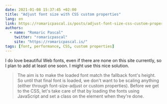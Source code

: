 ```yaml
---
date: 2021-01-08 15:37:45 +02:00
title: "Adjust font size with CSS custom properties"
lang: en
link: https://romaricpascal.is/posts/adjust-font-size-css-custom-properties/
authors:
  - name: "Romaric Pascal"
    twitter: "romaricpascal"
    site: "https://romaricpascal.is/"
tags: [font, performance, CSS, custom properties]
---
```


I do love beautiful Web fonts, even if there are none on this site currently, so I plan to add at least one soon. I might use this nice solution.

> The aim is to make the loaded font match the fallback font's height. So until that final font is loaded, we don't want to be scaling anything (either through font-size-adjust or custom properties). Before we get to the CSS, let's take care of that by loading the fonts using JavaScript and set a class on the <html> element when they're done.

